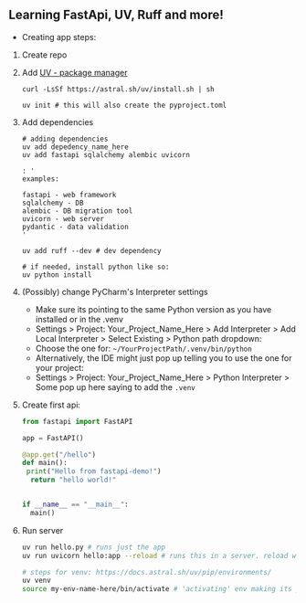 ## Learning FastApi, UV, Ruff and more!

- Creating app steps:

1. Create repo
2. Add [UV - package manager](https://github.com/astral-sh/uv)

    ```shell
    curl -LsSf https://astral.sh/uv/install.sh | sh
    
    uv init # this will also create the pyproject.toml
    ```

3. Add dependencies

    ```shell
    # adding dependencies
    uv add depedency_name_here
    uv add fastapi sqlalchemy alembic uvicorn
    
    : '
    examples:
    
    fastapi - web framework
    sqlalchemy - DB
    alembic - DB migration tool
    uvicorn - web server
    pydantic - data validation
    '
   
   uv add ruff --dev # dev dependency
    
    # if needed, install python like so:
    uv python install
    ```
   
4. (Possibly) change PyCharm's Interpreter settings
   - Make sure its pointing to the same Python version as you have installed or in the .venv
   - Settings > Project: Your_Project_Name_Here > Add Interpreter > Add Local Interpreter > Select Existing > Python path dropdown:
   - Choose the one for: `~/YourProjectPath/.venv/bin/python`
   - Alternatively, the IDE might just pop up telling you to use the one for your project:
   - Settings > Project: Your_Project_Name_Here > Python Interpreter > Some pop up here saying to add the `.venv`
   
5. Create first api:

   ```python
   from fastapi import FastAPI
   
   app = FastAPI()
   
   @app.get("/hello")
   def main():
    print("Hello from fastapi-demo!")
     return "hello world!"
   
   
   if __name__ == "__main__":
     main()
   ```
      
6. Run server

    ```zsh
    uv run hello.py # runs just the app
    uv run uvicorn hello:app --reload # runs this in a server. reload will auto run if updates are made
    
    # steps for venv: https://docs.astral.sh/uv/pip/environments/
    uv venv 
    source my-env-name-here/bin/activate # 'activating' env making its pakages available
    ```
